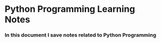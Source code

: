 # Python Programming Learning Notes

### In this document I save notes related to Python Programming
